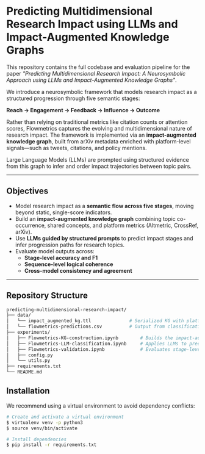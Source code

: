 # Predicting Multidimensional Research Impact using LLMs and Impact-Augmented Knowledge Graphs

This repository contains the full codebase and evaluation pipeline for the paper *"Predicting Multidimensional Research Impact: A Neurosymbolic Approach using LLMs and Impact-Augmented Knowledge Graphs"*.

We introduce a neurosymbolic framework that models research impact as a structured progression through five semantic stages:

**Reach → Engagement → Feedback → Influence → Outcome**

Rather than relying on traditional metrics like citation counts or attention scores, Flowmetrics captures the evolving and multidimensional nature of research impact. The framework is implemented via an **impact-augmented knowledge graph**, built from arXiv metadata enriched with platform-level signals—such as tweets, citations, and policy mentions.

Large Language Models (LLMs) are prompted using structured evidence from this graph to infer and order impact trajectories between topic pairs.

---

## Objectives

- Model research impact as a **semantic flow across five stages**, moving beyond static, single-score indicators.
- Build an **impact-augmented knowledge graph** combining topic co-occurrence, shared concepts, and platform metrics (Altmetric, CrossRef, arXiv).
- Use **LLMs guided by structured prompts** to predict impact stages and infer progression paths for research topics.
- Evaluate model outputs across:
  - **Stage-level accuracy and F1**
  - **Sequence-level logical coherence**
  - **Cross-model consistency and agreement**

---

## Repository Structure

```bash
predicting-multidimensional-research-impact/
├── data/
│   └── impact_augmented_kg.ttl              # Serialized KG with platform scores and concept links
│   └── flowmetrics-predictions.csv          # Output from classification stage
├── experiments/
│   ├── Flowmetrics-KG-construction.ipynb        # Builds the impact-augmented knowledge graph (RDF/Turtle)
│   ├── Flowmetrics-LLM-classification.ipynb     # Applies LLMs to predict impact stages for each topic pair
│   ├── Flowmetrics-validation.ipynb             # Evaluates stage-level and sequence-level predictions
│   ├── config.py
│   └── utils.py
├── requirements.txt
└── README.md
```


## Installation

We recommend using a virtual environment to avoid dependency conflicts:

```bash
# Create and activate a virtual environment
$ virtualenv venv -p python3
$ source venv/bin/activate

# Install dependencies
$ pip install -r requirements.txt